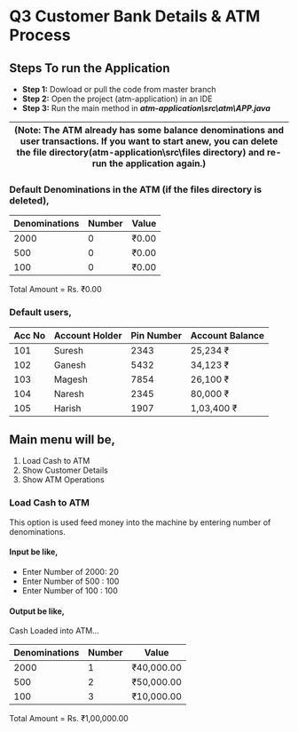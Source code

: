 # Q3 Customer Bank Details & ATM Process


## Steps To run the Application
  
- **Step 1:** Dowload or pull the code from master branch
- **Step 2:** Open the project (atm-application) in an IDE
- **Step 3:** Run the main method in ***atm-application\src\atm\APP.java***

(Note: The ATM already has some balance denominations and user transactions. If you want to start anew, you can delete the file directory(atm-application\src\files directory) and re-run the application again.)|
------------- |

### Default Denominations in the ATM (if the files directory is deleted),

Denominations | Number | Value           
------------- | ------ | ------
2000 | 0 | ₹0.00   
500  | 0 | ₹0.00 
100  | 0 | ₹0.00 

Total Amount = Rs. ₹0.00

### Default users,  
  
Acc No | Account Holder | Pin Number | Account Balance
------ | -------------- | ---------- | ---------------
101 | Suresh | 2343 | 25,234 ₹  
102 | Ganesh | 5432 | 34,123 ₹   
103 | Magesh | 7854 | 26,100 ₹   
104 | Naresh | 2345	| 80,000 ₹   
105 | Harish | 1907 | 1,03,400 ₹   


## Main menu will be,  

1. Load Cash to ATM  
2. Show Customer Details   
3. Show ATM Operations
   
### Load Cash to ATM  
This option is used feed money into the machine by entering number of denominations.

#### Input be like,
- Enter Number of 2000: 20
- Enter Number of 500 : 100
- Enter Number of 100 : 100

#### Output be like,  
Cash Loaded into ATM...

Denominations | Number | Value           
------------- | ------ | ------
2000 | 1 | ₹40,000.00   
500  | 2 | ₹50,000.00 
100  | 3 | ₹10,000.00 

Total Amount = Rs. ₹1,00,000.00
